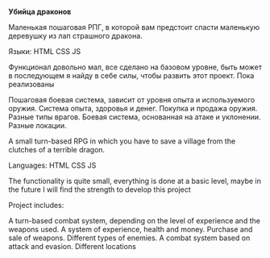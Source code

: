 **Убийца драконов**

Маленькая пошаговая РПГ, в которой вам предстоит спасти маленькую деревушку из лап страшного дракона. 

Языки:
HTML
CSS
JS

Функционал довольно мал, все сделано на базовом уровне, быть может в последующем я найду в себе силы, чтобы развить этот проект. Пока реализованы

Пошаговая боевая система, зависит от уровня опыта и используемого оружия.
Система опыта, здоровья и денег.
Покупка и продажа оружия.
Разные типы врагов.
Боевая система, основанная на атаке и уклонении.
Разные локации.

A small turn-based RPG in which you have to save a village from the clutches of a terrible dragon. 

Languages:
HTML
CSS
JS

The functionality is quite small, everything is done at a basic level, maybe in the future I will find the strength to develop this project

Project includes:

A turn-based combat system, depending on the level of experience and the weapons used.
A system of experience, health and money.
Purchase and sale of weapons.
Different types of enemies.
A combat system based on attack and evasion.
Different locations
